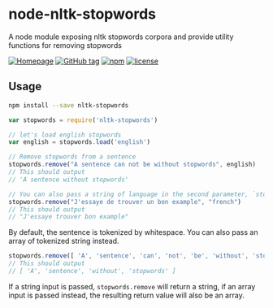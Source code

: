 # node-nltk-stopwords
A node module exposing nltk stopwords corpora and provide utility functions for removing stopwords

[![Homepage](https://img.shields.io/badge/Home-Page-green.svg)]()
[![GitHub tag](https://img.shields.io/github/tag/xiamx/node-nltk-stopwords.svg?maxAge=2592000)]()
[![npm](https://img.shields.io/npm/v/nltk-stopwords.svg?maxAge=2592000)]()
[![license](https://img.shields.io/npm/l/nltk-stopwords.svg?maxAge=2592000)]()

## Usage
```bash
npm install --save nltk-stopwords
```

```javascript
var stopwords = require('nltk-stopwords')

// let's load english stopwords
var english = stopwords.load('english')

// Remove stopwords from a sentence
stopwords.remove("A sentence can not be without stopwords", english)
// This should output
// 'A sentence without stopwords'

// You can also pass a string of language in the second parameter, `stopwords.remove` will handle stopword loading.
stopwords.remove("J'essaye de trouver un bon example", "french")
// This should output
// "J'essaye trouver bon example"
```


By default, the sentence is tokenized by whitespace. You can also pass an array of tokenized string instead.

```javascript
stopwords.remove([ 'A', 'sentence', 'can', 'not', 'be', 'without', 'stopwords' ], english)
// This should output 
// [ 'A', 'sentence', 'without', 'stopwords' ]

```

If a string input is passed, `stopwords.remove` will return a string, if an array input is passed instead, the resulting return value will also be an array.
